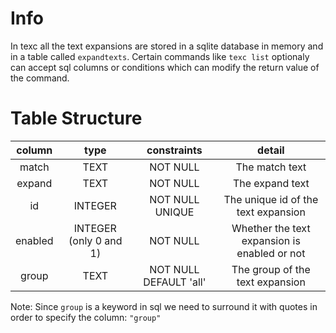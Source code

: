 # Info

In texc all the text expansions are stored in a sqlite database in memory and in a table called `expandtexts`. Certain commands like `texc list` optionaly can accept sql columns or conditions which can modify the return value of the command.

# Table Structure

| column  |          type          |      constraints       |                    detail                    |
| :-----: | :--------------------: | :--------------------: | :------------------------------------------: |
|  match  |          TEXT          |        NOT NULL        |                The match text                |
| expand  |          TEXT          |        NOT NULL        |               The expand text                |
|   id    |        INTEGER         |    NOT NULL UNIQUE     |     The unique id of the text expansion      |
| enabled | INTEGER (only 0 and 1) |        NOT NULL        | Whether the text expansion is enabled or not |
|  group  |          TEXT          | NOT NULL DEFAULT 'all' |       The group of the text expansion        |

Note: Since `group` is a keyword in sql we need to surround it with quotes in order to specify the column: `"group"`